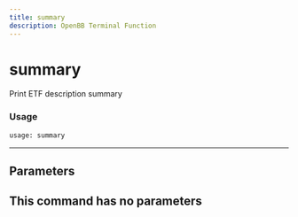 ```yaml
---
title: summary
description: OpenBB Terminal Function
---
```


# summary

Print ETF description summary

### Usage 
```python
usage: summary
```
---
## Parameters

This command has no parameters
---
